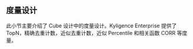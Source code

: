 ## 度量设计

此小节主要介绍了 Cube 设计中的度量设计。Kyligence Enterprise 提供了 TopN，精确去重计数，近似去重计数，近似 Percentile 和相关函数 CORR 等度量。

